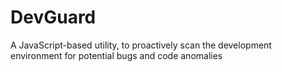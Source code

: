 # DevGuard
A JavaScript-based utility, to proactively scan the development environment for potential bugs and code anomalies
